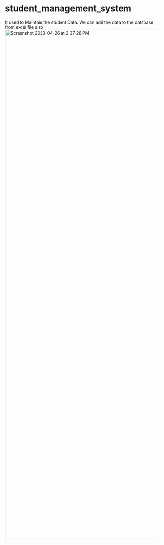 # student_management_system
It used to Maintain the student Data.
We can add the data to the database from excel file also
<img width="1665" alt="Screenshot 2023-04-26 at 2 37 28 PM" src="https://user-images.githubusercontent.com/40466148/234528836-741f3961-4121-4113-8fff-9d4e90b89905.png">

